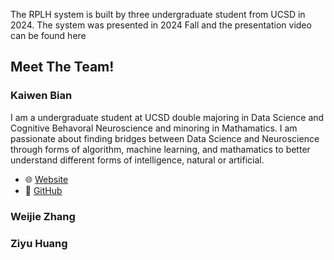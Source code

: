 The RPLH system is built by three undergraduate student from UCSD in 2024. The system was presented in 2024 Fall and the presentation video can be found here

## Meet The Team!


### Kaiwen Bian
I am a undergraduate student at UCSD double majoring in Data Science and Cognitive Behavoral Neuroscience and minoring in Mathamatics. I am passionate about finding bridges between Data Science and Neuroscience through forms of algorithm, machine learning, and mathamatics to better understand different forms of intelligence, natural or artificial.

- :globe_with_meridians: [Website](https://kbian.org)
- :robot: [GitHub](https://github.com/KevinBian107)


### Weijie Zhang

### Ziyu Huang